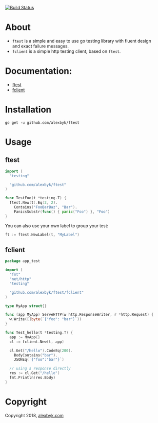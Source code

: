 [![Build Status](https://travis-ci.org/alexbyk/ftest.svg?branch=master)](https://travis-ci.org/alexbyk/ftest)
# About

- `ftest` is a simple and easy to use go testing library with fluent design and exact failure messages.
- `fclient` is a simple http testing client, based on `ftest`.

# Documentation:
- [ftest](https://godoc.org/github.com/alexbyk/ftest)
- [fclient](https://godoc.org/github.com/alexbyk/ftest/fclient)

# Installation
```
go get -u github.com/alexbyk/ftest
```

# Usage
## ftest
```go
import (
  "testing"

  "github.com/alexbyk/ftest"
)

func TestFoo(t *testing.T) {
  ftest.New(t).Eq(2, 2).
    Contains("FooBarBaz", "Bar").
    PanicsSubstr(func() { panic("Foo") }, "Foo")
}

```

You can also use your own label to group your test:
```go
ft := ftest.NewLabel(t, "MyLabel")
```

## fclient
```go
package app_test

import (
  "fmt"
  "net/http"
  "testing"

  "github.com/alexbyk/ftest/fclient"
)

type MyApp struct{}

func (app MyApp) ServeHTTP(w http.ResponseWriter, r *http.Request) {
  w.Write([]byte(`{"foo": "bar"}`))
}

func Test_hello(t *testing.T) {
  app := MyApp{}
  cl := fclient.New(t, app)

  cl.Get("/hello").CodeEq(200).
    BodyContains("bar").
    JSONEq(`{"foo":"bar"}`)

  // using a response directly
  res := cl.Get("/hello")
  fmt.Println(res.Body)
}
```

# Copyright
Copyright 2018, [alexbyk.com](https://alexbyk.com)
